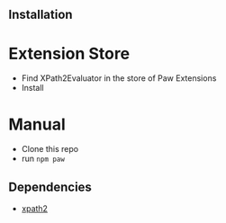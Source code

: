 ## Installation

# Extension Store
- Find XPath2Evaluator in the store of Paw Extensions
- Install

# Manual
- Clone this repo
- run `npm paw`

## Dependencies
* [xpath2](https://github.com/ilinsky/xpath2)